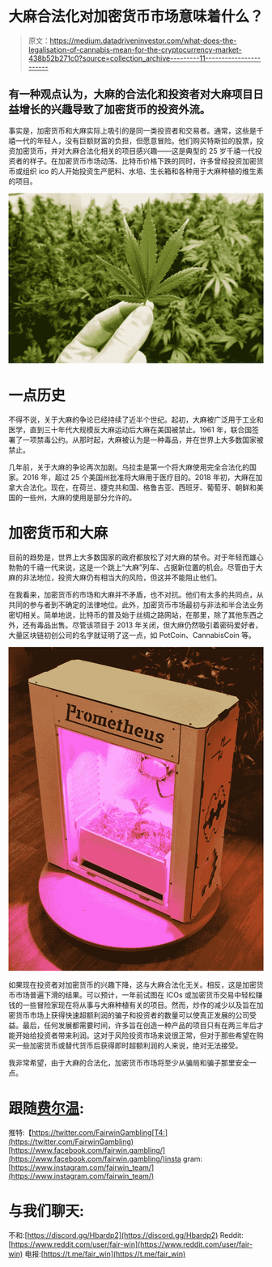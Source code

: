 # 大麻合法化对加密货币市场意味着什么？

> 原文：<https://medium.datadriveninvestor.com/what-does-the-legalisation-of-cannabis-mean-for-the-cryptocurrency-market-438b52b271c0?source=collection_archive---------11----------------------->

## 有一种观点认为，大麻的合法化和投资者对大麻项目日益增长的兴趣导致了加密货币的投资外流。

事实是，加密货币和大麻实际上吸引的是同一类投资者和交易者。通常，这些是千禧一代的年轻人，没有巨额财富的负担，但愿意冒险。他们购买特斯拉的股票，投资加密货币，并对大麻合法化相关的项目感兴趣——这是典型的 25 岁千禧一代投资者的样子。在加密货币市场动荡、比特币价格下跌的同时，许多曾经投资加密货币或组织 ico 的人开始投资生产肥料、水培、生长箱和各种用于大麻种植的维生素的项目。

![](img/fba39bf7c479e7941a71e82fb2bf5c09.png)

# 一点历史

不得不说，关于大麻的争论已经持续了近半个世纪。起初，大麻被广泛用于工业和医学，直到三十年代大规模反大麻运动后大麻在美国被禁止。1961 年，联合国签署了一项禁毒公约。从那时起，大麻被认为是一种毒品，并在世界上大多数国家被禁止。

几年前，关于大麻的争论再次加剧。乌拉圭是第一个将大麻使用完全合法化的国家。2016 年，超过 25 个美国州批准将大麻用于医疗目的。2018 年初，大麻在加拿大合法化。现在，在荷兰、捷克共和国、格鲁吉亚、西班牙、葡萄牙、朝鲜和美国的一些州，大麻的使用是部分允许的。

# 加密货币和大麻

目前的趋势是，世界上大多数国家的政府都放松了对大麻的禁令。对于年轻而雄心勃勃的千禧一代来说，这是一个跳上“大麻”列车、占据新位置的机会。尽管由于大麻的非法地位，投资大麻仍有相当大的风险，但这并不能阻止他们。

在我看来，加密货币的市场和大麻并不矛盾，也不对抗。他们有太多的共同点，从共同的参与者到不确定的法律地位。此外，加密货币市场最初与非法和半合法业务密切相关。简单地说，比特币的普及始于丝绸之路网站，在那里，除了其他东西之外，还有毒品出售。尽管该项目于 2013 年关闭，但大麻仍然吸引着密码爱好者，大量区块链初创公司的名字就证明了这一点，如 PotCoin、CannabisCoin 等。

![](img/9acb614b783b1d3e4831ee71df0f7c1b.png)

如果现在投资者对加密货币的兴趣下降，这与大麻合法化无关。相反，这是加密货币市场普遍下滑的结果。可以预计，一年前试图在 ICOs 或加密货币交易中轻松赚钱的一些冒险家现在将从事与大麻种植有关的项目。然而，炒作的减少以及旨在加密货币市场上获得快速超额利润的骗子和投资者的数量可以使真正发展的公司受益。最后，任何发展都需要时间，许多旨在创造一种产品的项目只有在两三年后才能开始给投资者带来利润。这对于风险投资市场来说很正常，但对于那些希望在购买一些加密货币或替代货币后获得即时超额利润的人来说，绝对无法接受。

我非常希望，由于大麻的合法化，加密货币市场将至少从骗局和骗子那里安全一点。

# 跟随[费尔温](http://fairwin.io/):

推特:【https://twitter.com/FairwinGambling[T4:](https://twitter.com/FairwinGambling)[https://www.facebook.com/fairwin.gambling/](https://www.facebook.com/fairwin.gambling/)insta gram:[https://www.instagram.com/fairwin_team/](https://www.instagram.com/fairwin_team/)

# 与我们聊天:

不和:[https://discord.gg/Hbardp2](https://discord.gg/Hbardp2)
Reddit:[https://www.reddit.com/user/fair-win](https://www.reddit.com/user/fair-win)
电报:[https://t.me/fair_win](https://t.me/fair_win)